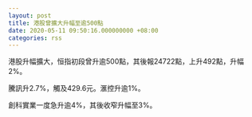 ```yaml
---
layout: post
title: 港股曾擴大升幅至逾500點
date: 2020-05-11 09:50:16.000000000 +08:00
categories: rss
---
```


港股升幅擴大，恒指初段曾升逾500點，其後報24722點，上升492點，升幅2%。

騰訊升2.7%，觸及429.6元。滙控升逾1%。

創科實業一度急升逾4%，其後收窄升幅至3%。

